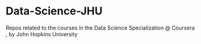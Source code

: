 # Data-Science-JHU
Repos related to the courses in the Data Science Specialization @ Coursera , by John Hopkins University
